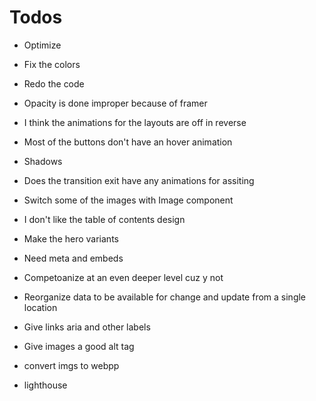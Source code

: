 # Todos

- Optimize
- Fix the colors
- Redo the code
- Opacity is done improper because of framer
- I think the animations for the layouts are off in reverse
- Most of the buttons don't have an hover animation
- Shadows
- Does the transition exit have any animations for assiting
- Switch some of the images with Image component
- I don't like the table of contents design
- Make the hero variants

- Need meta and embeds
- Competoanize at an even deeper level cuz y not 
- Reorganize data to be available for change and update from a single location

- Give links aria and other labels
- Give images a good alt tag


- convert imgs to webpp
- lighthouse